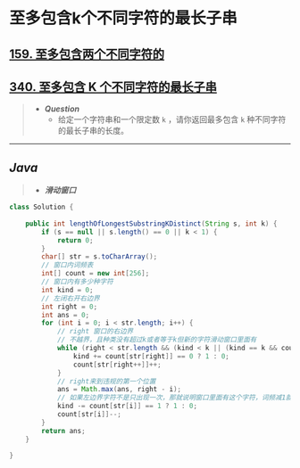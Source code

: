 # 至多包含k个不同字符的最长子串

## [159. 至多包含两个不同字符的](https://leetcode.cn/problems/longest-substring-with-at-most-two-distinct-characters/)

## [340. 至多包含 K 个不同字符的最长子串](https://leetcode.cn/problems/longest-substring-with-at-most-k-distinct-characters/)

> - ***Question***
>   - 给定一个字符串和一个限定数 `k` ，请你返回最多包含 `k` 种不同字符的最长子串的长度。

---

## *Java*

> - ***滑动窗口***

```java
class Solution {
    
    public int lengthOfLongestSubstringKDistinct(String s, int k) {
        if (s == null || s.length() == 0 || k < 1) {
            return 0;
        }
        char[] str = s.toCharArray();
        // 窗口内词频表
        int[] count = new int[256];
        // 窗口内有多少种字符
        int kind = 0;
        // 左闭右开右边界
        int right = 0;
        int ans = 0;
        for (int i = 0; i < str.length; i++) {
            // right 窗口的右边界
            // 不越界，且种类没有超过k或者等于k但新的字符滑动窗口里面有
            while (right < str.length && (kind < k || (kind == k && count[str[right]] > 0))) {
                kind += count[str[right]] == 0 ? 1 : 0;
                count[str[right++]]++;
            }
            // right来到违规的第一个位置
            ans = Math.max(ans, right - i);
            // 如果左边界字符不是只出现一次，那就说明窗口里面有这个字符，词频减1就行，种类不减，否则减
            kind -= count[str[i]] == 1 ? 1 : 0;
            count[str[i]]--;
        }
        return ans;
    }
    
}
```
